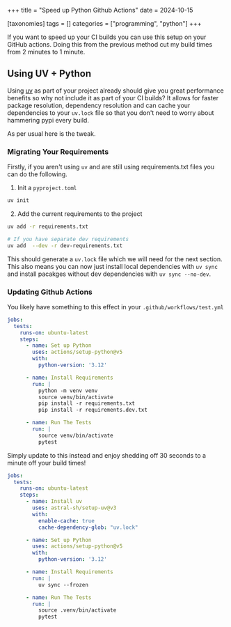 +++
title = "Speed up Python Github Actions"
date = 2024-10-15

[taxonomies]
tags = []
categories = ["programming", "python"]
+++

If you want to speed up your CI builds you can use this
setup on your GitHub actions. Doing this from the previous
method cut my build times from 2 minutes to 1 minute.

<!-- more -->

## Using UV + Python

Using [uv](https://docs.astral.sh/uv/) as part of your project already should
give you great performance benefits so why not include it as part of your CI
builds? It allows for faster package resolution, dependency resolution and can
cache your dependencies to your `uv.lock` file so that you don't need to worry
about hammering pypi every build.

As per usual here is the tweak.

### Migrating Your Requirements

Firstly, if you aren't using `uv` and are still using requirements.txt files
you can do the following.

1. Init a `pyproject.toml`

```bash
uv init
```

2. Add the current requirements to the project

```bash
uv add -r requirements.txt

# If you have separate dev requirements
uv add  --dev -r dev-requirements.txt
```

This should generate a `uv.lock` file which we will need
for the next section. This also means you can now just
install local dependencies with `uv sync` and install
pacakges without dev dependencies with `uv sync --no-dev`.


### Updating Github Actions

You likely have something to this effect in your `.github/workflows/test.yml`

```yaml
jobs:
  tests:
    runs-on: ubuntu-latest
    steps:
      - name: Set up Python
        uses: actions/setup-python@v5
        with:
          python-version: '3.12'

      - name: Install Requirements
        run: |
          python -m venv venv
          source venv/bin/activate
          pip install -r requirements.txt
          pip install -r requirements.dev.txt

      - name: Run The Tests
        run: |
          source venv/bin/activate
          pytest
```

Simply update to this instead and enjoy shedding off 30 seconds to a minute off
your build times!

```yaml
jobs:
  tests:
    runs-on: ubuntu-latest
    steps:
      - name: Install uv
        uses: astral-sh/setup-uv@v3
        with:
          enable-cache: true
          cache-dependency-glob: "uv.lock"

      - name: Set up Python
        uses: actions/setup-python@v5
        with:
          python-version: '3.12'

      - name: Install Requirements
        run: |
          uv sync --frozen

      - name: Run The Tests
        run: |
          source .venv/bin/activate
          pytest
```
